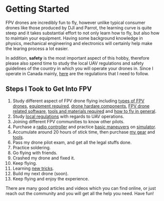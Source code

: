 # Getting Started

FPV drones are incredibly fun to fly, however unlike typical consumer drones like those produced by DJI and Parrot, the learning curve is quite steep and it takes substantial effort to not only learn how to fly, but also how to maintain your equipment. Having some background knowledge in physics, mechanical engineering and electronics will certainly help make the learing process a lot easier.
  
In addition, **safety** is the most important aspect of this hobby, therefore please also spend time to study the local UAV regulations and safety guidelines of the country in which you will operate your drones in. Since I operate in Canada mainly, [here](https://tc.canada.ca/en/aviation/drone-safety) are the regulations that I need to follow.  

## Steps I Took to Get Into FPV

1. Study different aspect of FPV drone flying including [types of FPV drones](./MULTIROTOR.md), [equipment required](./PILOT_EQPT.md), [drone hardare components](./DRONE_HARDWARE.md), [FPV drone related software](./SOFTWARE.md), [tools and materials required](./TOOLS_MATL.md) and [how to fly in general](./TECHNIQUES.md).
2. Study [local regulations](https://tc.canada.ca/en/aviation/drone-safety) with regards to UAV operations. 
3. Joining different FPV communities to know other pilots.
4. Purchase a [radio controller](./PILOT_EQPT.md#radio-controller-and-radio-transmitter) and practice [basic maneuvers](./TECHNIQUES.md) on [simulator](./SOFTWARE.md#simulator). 
5. Accumulate around 20 hours of stick time, then purchase [my gear](./SETUP_CONFIG.md) and [tools](./TOOLS_MATL.md).
6. Pass my drone pilot exam, and get all the legal stuffs done.
7. Practice soldering.
8. Go flying with friends.
9. Crashed my drone and fixed it.
10. Keep flying.
11. Learning [new tricks](./TECHNIQUES.md#air-tricks).
12. Build my next drone (soon).
13. Keep flying and enjoy the experience.

There are many good articles and videos which you can find online, or just reach out the community and you will get all the help you need. Have fun!
